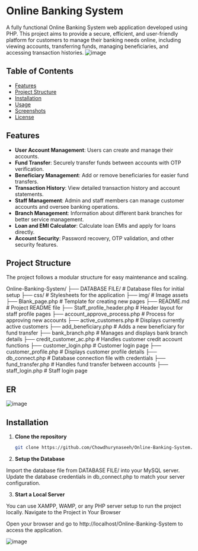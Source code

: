 # Online Banking System
A fully functional Online Banking System web application developed using PHP. This project aims to provide a secure, efficient, and user-friendly platform for customers to manage their banking needs online, including viewing accounts, transferring funds, managing beneficiaries, and accessing transaction histories.
![image](https://github.com/user-attachments/assets/7e2d607e-2181-4895-a380-b8e227c0154b)

## Table of Contents
- [Features](#features)
- [Project Structure](#project-structure)
- [Installation](#installation)
- [Usage](#usage)
- [Screenshots](#screenshots)
- [License](#license)

## Features
- **User Account Management**: Users can create and manage their accounts.
- **Fund Transfer**: Securely transfer funds between accounts with OTP verification.
- **Beneficiary Management**: Add or remove beneficiaries for easier fund transfers.
- **Transaction History**: View detailed transaction history and account statements.
- **Staff Management**: Admin and staff members can manage customer accounts and oversee banking operations.
- **Branch Management**: Information about different bank branches for better service management.
- **Loan and EMI Calculator**: Calculate loan EMIs and apply for loans directly.
- **Account Security**: Password recovery, OTP validation, and other security features.

## Project Structure
The project follows a modular structure for easy maintenance and scaling.

Online-Banking-System/
├── DATABASE FILE/             # Database files for initial setup
├── css/                       # Stylesheets for the application
├── img/                       # Image assets
├── Blank_page.php             # Template for creating new pages
├── README.md                  # Project README file
├── Staff_profile_header.php   # Header layout for staff profile pages
├── account_approve_process.php # Process for approving new accounts
├── active_customers.php       # Displays currently active customers
├── add_beneficiary.php        # Adds a new beneficiary for fund transfer
├── bank_branch.php            # Manages and displays bank branch details
├── credit_customer_ac.php     # Handles customer credit account functions
├── customer_login.php         # Customer login page
├── customer_profile.php       # Displays customer profile details
├── db_connect.php             # Database connection file with credentials
├── fund_transfer.php          # Handles fund transfer between accounts
├── staff_login.php            # Staff login page

## ER
![image](https://github.com/user-attachments/assets/1d5aeb03-4137-4f95-9235-7b133b45f32b)


## Installation

1. **Clone the repository**  
   ```bash
   git clone https://github.com/Chowdhurynaseeh/Online-Banking-System.git

2. **Setup the Database**

Import the database file from DATABASE FILE/ into your MySQL server.
Update the database credentials in db_connect.php to match your server configuration.

3. **Start a Local Server**

You can use XAMPP, WAMP, or any PHP server setup to run the project locally.
Navigate to the Project in Your Browser

Open your browser and go to http://localhost/Online-Banking-System to access the application.

![image](https://github.com/user-attachments/assets/a89f877a-c533-4778-8829-326862521b6b)



